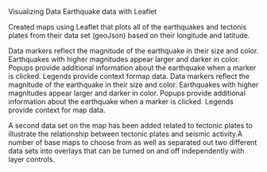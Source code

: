 Visualizing Data Earthquake data with Leaflet


Created maps using Leaflet that plots all of the earthquakes and tectonis plates from their data set (geoJson) based on their longitude and latitude.

Data markers reflect the magnitude of the earthquake in their size and color. Earthquakes with higher magnitudes appear larger and darker in color. Popups provide additional information about the earthquake when a marker is clicked.  Legends provide context formap data.
Data markers reflect the magnitude of the earthquake in their size and color. Earthquakes with higher magnitudes appear larger and darker in color.  Popups provide additional information about the earthquake when a marker is clicked.  Legends provide context for map data.

A second data set on the map has been added related to tectonic plates to illustrate the relationship between tectonic plates and seismic activity.A number of base maps to choose from as well as separated out two different data sets into overlays that can be turned on and off independently with layer controls.
